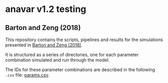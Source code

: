 # anavar v1.2 testing
## Barton and Zeng (2018) 

This repository contains the scripts, pipelines and results for the simulations presented in [Barton and Zeng (2018)](https://academic.oup.com/mbe/advance-article/doi/10.1093/molbev/msy054/4960016).

It is structured as a series of directories, one for each parameter combination simulated and run through the model.

The IDs for these parameter combinations are described in the following ```.csv``` file: [params.csv](params.csv).